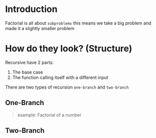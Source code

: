 # Introduction

Factorial is all about `subproblems` this means we take a big problem and made it a slightly smaller problem

# How do they look? (Structure)

Recursive have 2 parts:

1. The base case
2. The function calling itself with a different input

There are two types of recursion `one-branch` and `two-branch`

## One-Branch

> example: Factorial of a number

## Two-Branch
